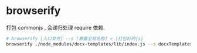 # browserify

打包 commonjs , 会递归处理 require 依赖.

```bash
# browserify [入口文件] --s [暴露全局名称] > [打包好的js]
browserify ./node_modules/docx-templates/lib/index.js --s docxTemplates > public/docx-templates.js
```
